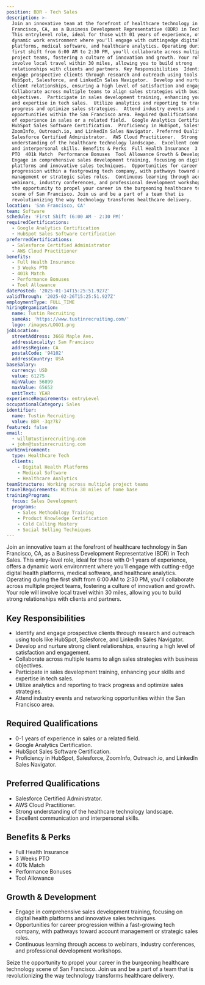 ```yaml
---
position: BDR - Tech Sales
description: >-
  Join an innovative team at the forefront of healthcare technology in San
  Francisco, CA, as a Business Development Representative (BDR) in Tech Sales.
  This entrylevel role, ideal for those with 01 years of experience, offers a
  dynamic work environment where you'll engage with cuttingedge digital health
  platforms, medical software, and healthcare analytics. Operating during the
  first shift from 6:00 AM to 2:30 PM, you'll collaborate across multiple
  project teams, fostering a culture of innovation and growth. Your role will
  involve local travel within 30 miles, allowing you to build strong
  relationships with clients and partners. Key Responsibilities  Identify and
  engage prospective clients through research and outreach using tools like
  HubSpot, Salesforce, and LinkedIn Sales Navigator.  Develop and nurture strong
  client relationships, ensuring a high level of satisfaction and engagement. 
  Collaborate across multiple teams to align sales strategies with business
  objectives.  Participate in sales development training, enhancing your skills
  and expertise in tech sales.  Utilize analytics and reporting to track
  progress and optimize sales strategies.  Attend industry events and networking
  opportunities within the San Francisco area. Required Qualifications  01 years
  of experience in sales or a related field.  Google Analytics Certification. 
  HubSpot Sales Software Certification.  Proficiency in HubSpot, Salesforce,
  ZoomInfo, Outreach.io, and LinkedIn Sales Navigator. Preferred Qualifications 
  Salesforce Certified Administrator.  AWS Cloud Practitioner.  Strong
  understanding of the healthcare technology landscape.  Excellent communication
  and interpersonal skills. Benefits & Perks  Full Health Insurance  3 Weeks
  PTO  401k Match  Performance Bonuses  Tool Allowance Growth & Development 
  Engage in comprehensive sales development training, focusing on digital health
  platforms and innovative sales techniques.  Opportunities for career
  progression within a fastgrowing tech company, with pathways toward account
  management or strategic sales roles.  Continuous learning through access to
  webinars, industry conferences, and professional development workshops. Seize
  the opportunity to propel your career in the burgeoning healthcare technology
  scene of San Francisco. Join us and be a part of a team that is
  revolutionizing the way technology transforms healthcare delivery.
location: 'San Francisco, CA'
team: Software
schedule: 'First Shift (6:00 AM - 2:30 PM)'
requiredCertifications:
  - Google Analytics Certification
  - HubSpot Sales Software Certification
preferredCertifications:
  - Salesforce Certified Administrator
  - AWS Cloud Practitioner
benefits:
  - Full Health Insurance
  - 3 Weeks PTO
  - 401k Match
  - Performance Bonuses
  - Tool Allowance
datePosted: '2025-01-14T15:25:51.927Z'
validThrough: '2025-02-26T15:25:51.927Z'
employmentType: FULL_TIME
hiringOrganization:
  name: Tustin Recruiting
  sameAs: 'https://www.tustinrecruiting.com/'
  logo: /images/LOGO1.png
jobLocation:
  streetAddress: 3668 Maple Ave.
  addressLocality: San Francisco
  addressRegion: CA
  postalCode: '94102'
  addressCountry: USA
baseSalary:
  currency: USD
  value: 61275
  minValue: 56899
  maxValue: 65652
  unitText: YEAR
experienceRequirements: entryLevel
occupationalCategory: Sales
identifier:
  name: Tustin Recruiting
  value: BDR -3qz7k7
featured: false
email:
  - will@tustinrecruiting.com
  - john@tustinrecruiting.com
workEnvironment:
  type: Healthcare Tech
  clients:
    - Digital Health Platforms
    - Medical Software
    - Healthcare Analytics
teamStructure: Working across multiple project teams
travelRequirements: Within 30 miles of home base
trainingProgram:
  focus: Sales Development
  programs:
    - Sales Methodology Training
    - Product Knowledge Certification
    - Cold Calling Mastery
    - Social Selling Techniques
---
```



Join an innovative team at the forefront of healthcare technology in San Francisco, CA, as a Business Development Representative (BDR) in Tech Sales. This entry-level role, ideal for those with 0-1 years of experience, offers a dynamic work environment where you'll engage with cutting-edge digital health platforms, medical software, and healthcare analytics. Operating during the first shift from 6:00 AM to 2:30 PM, you'll collaborate across multiple project teams, fostering a culture of innovation and growth. Your role will involve local travel within 30 miles, allowing you to build strong relationships with clients and partners.

## Key Responsibilities

- Identify and engage prospective clients through research and outreach using tools like HubSpot, Salesforce, and LinkedIn Sales Navigator.
- Develop and nurture strong client relationships, ensuring a high level of satisfaction and engagement.
- Collaborate across multiple teams to align sales strategies with business objectives.
- Participate in sales development training, enhancing your skills and expertise in tech sales.
- Utilize analytics and reporting to track progress and optimize sales strategies.
- Attend industry events and networking opportunities within the San Francisco area.

## Required Qualifications

- 0-1 years of experience in sales or a related field.
- Google Analytics Certification.
- HubSpot Sales Software Certification.
- Proficiency in HubSpot, Salesforce, ZoomInfo, Outreach.io, and LinkedIn Sales Navigator.

## Preferred Qualifications

- Salesforce Certified Administrator.
- AWS Cloud Practitioner.
- Strong understanding of the healthcare technology landscape.
- Excellent communication and interpersonal skills.

## Benefits & Perks

- Full Health Insurance
- 3 Weeks PTO
- 401k Match
- Performance Bonuses
- Tool Allowance

## Growth & Development

- Engage in comprehensive sales development training, focusing on digital health platforms and innovative sales techniques.
- Opportunities for career progression within a fast-growing tech company, with pathways toward account management or strategic sales roles.
- Continuous learning through access to webinars, industry conferences, and professional development workshops.

Seize the opportunity to propel your career in the burgeoning healthcare technology scene of San Francisco. Join us and be a part of a team that is revolutionizing the way technology transforms healthcare delivery.
